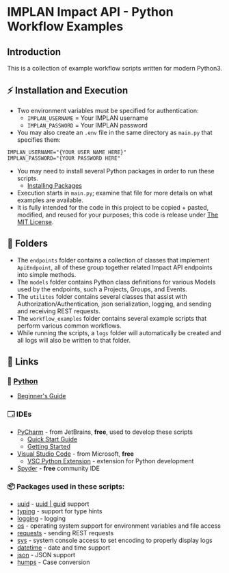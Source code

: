 # IMPLAN Impact API - Python Workflow Examples

## Introduction
This is a collection of example workflow scripts written for modern Python3.  

## ⚡ Installation and Execution

- Two environment variables must be specified for authentication:
  - `IMPLAN_USERNAME` = Your IMPLAN username
  - `IMPLAN_PASSWORD` = Your IMPLAN password
- You may also create an `.env` file in the same directory as `main.py` that specifies them:
```env
IMPLAN_USERNAME="{YOUR USER NAME HERE}"
IMPLAN_PASSWORD="{YOUR PASSWORD HERE"
```
- You may need to install several Python packages in order to run these scripts.
  - [Installing Packages](https://packaging.python.org/en/latest/tutorials/installing-packages/)
- Execution starts in `main.py`; examine that file for more details on what examples are available.
- It is fully intended for the code in this project to be copied + pasted, modified, and reused for your purposes; this code is release under [The MIT License](https://opensource.org/license/mit). 


## 📂 Folders
- The `endpoints` folder contains a collection of classes that implement `ApiEndpoint`, all of these group together related Impact API endpoints into simple methods.
- The `models` folder contains Python class definitions for various Models used by the endpoints, such a Projects, Groups, and Events.
- The `utilites` folder contains several classes that assist with Authorization/Authentication, json serialization, logging, and sending and receiving REST requests.
- The `workflow_examples` folder contains several example scripts that perform various common workflows.
- While running the scripts, a `logs` folder will automatically be created and all logs will also be written to that folder.

## 🔗 Links

### 🐍 [Python](https://www.python.org/)
- [Beginner's Guide](https://wiki.python.org/moin/BeginnersGuide/Download)

### 🗔 IDEs
- [PyCharm](https://www.jetbrains.com/pycharm/) - from JetBrains, **free**, used to develop these scripts
  - [Quick Start Guide](https://www.jetbrains.com/help/pycharm/quick-start-guide.html)
  - [Getting Started](https://www.jetbrains.com/help/pycharm/getting-started.html)
- [Visual Studio Code](https://code.visualstudio.com/) - from Microsoft, **free**
  - [VSC Python Extension](https://marketplace.visualstudio.com/items?itemName=ms-python.python) - extension for Python development
- [Spyder](https://www.spyder-ide.org/) - **free** community IDE

### 📦 Packages used in these scripts:
- [uuid](https://docs.python.org/3/library/uuid.html) - [uuid | guid](https://en.wikipedia.org/wiki/Universally_unique_identifier) support
- [typing](https://docs.python.org/3/library/typing.html) - support for type hints
- [logging](https://docs.python.org/3/library/logging.html) - logging
- [os](https://docs.python.org/3/library/os.html) - operating system support for environment variables and file access
- [requests](https://pypi.org/project/requests/) - sending REST requests
- [sys](https://docs.python.org/3/library/sys.html) - system console access to set encoding to properly display logs
- [datetime](https://docs.python.org/3/library/datetime.html) - date and time support
- [json](https://docs.python.org/3/library/json.html) - JSON support
- [humps](https://humps.readthedocs.io/en/latest/) - Case conversion